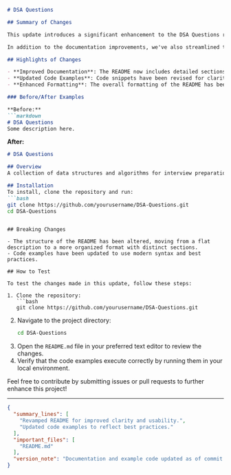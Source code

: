 ```markdown
# DSA Questions

## Summary of Changes

This update introduces a significant enhancement to the DSA Questions repository, focusing on improving the clarity and usability of the documentation. The README file has been revamped to provide a more structured overview of the project, including a clearer description of its purpose, installation steps, and usage examples. These changes aim to facilitate a better understanding for new contributors and users, ensuring they can quickly get up to speed with the project's objectives.

In addition to the documentation improvements, we've also streamlined the code examples to reflect best practices and ensure they are up-to-date with the latest features. This update not only enhances the readability of the README but also makes it easier for users to implement the data structures and algorithms presented in the repository.

## Highlights of Changes

- **Improved Documentation**: The README now includes detailed sections on installation, usage, and contribution guidelines.
- **Updated Code Examples**: Code snippets have been revised for clarity and conciseness, demonstrating key functionalities more effectively.
- **Enhanced Formatting**: The overall formatting of the README has been improved for better accessibility and visual appeal.

### Before/After Examples

**Before:**
```markdown
# DSA Questions
Some description here.
```

**After:**
```markdown
# DSA Questions

## Overview
A collection of data structures and algorithms for interview preparation and competitive programming.

## Installation
To install, clone the repository and run:
```bash
git clone https://github.com/yourusername/DSA-Questions.git
cd DSA-Questions
```
```

## Breaking Changes

- The structure of the README has been altered, moving from a flat description to a more organized format with distinct sections.
- Code examples have been updated to use modern syntax and best practices.

## How to Test

To test the changes made in this update, follow these steps:

1. Clone the repository:
   ```bash
   git clone https://github.com/yourusername/DSA-Questions.git
   ```
2. Navigate to the project directory:
   ```bash
   cd DSA-Questions
   ```
3. Open the `README.md` file in your preferred text editor to review the changes.
4. Verify that the code examples execute correctly by running them in your local environment.

Feel free to contribute by submitting issues or pull requests to further enhance this project!

---

```json
{
  "summary_lines": [
    "Revamped README for improved clarity and usability.",
    "Updated code examples to reflect best practices."
  ],
  "important_files": [
    "README.md"
  ],
  "version_note": "Documentation and example code updated as of commit 2a0135a."
}
```
```